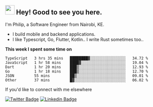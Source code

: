 <h2><img src="https://slackmojis.com/emojis/3643-cool-doge/download" width="30"/> Hey! Good to see you here.</h2>

<p>I'm Philip, a Software Engineer from Nairobi, KE. 

- I build mobile and backend applications.
- I like Typescript, Go, Flutter, Kotlin.. I write Rust sometimes too..</p>

**This week I spent some time on**
<!--START_SECTION:waka-->

```text
TypeScript   3 hrs 35 mins   ████████▓░░░░░░░░░░░░░░░░   34.72 %
JavaScript   1 hr 58 mins    ████▓░░░░░░░░░░░░░░░░░░░░   19.04 %
Dart         1 hr 20 mins    ███▒░░░░░░░░░░░░░░░░░░░░░   12.93 %
Go           1 hr 18 mins    ███▒░░░░░░░░░░░░░░░░░░░░░   12.70 %
JSON         55 mins         ██▒░░░░░░░░░░░░░░░░░░░░░░   09.01 %
Other        37 mins         █▓░░░░░░░░░░░░░░░░░░░░░░░   06.02 %
```

<!--END_SECTION:waka-->

If you'd like to connect with me elsewhere

[![Twitter Badge](https://img.shields.io/badge/-Twitter-1ca0f1?style=flat-square&labelColor=1ca0f1&logo=twitter&logoColor=white&link=https://twitter.com/_diogorodrigues)](https://twitter.com/kimathiphil)  [![Linkedin Badge](https://img.shields.io/badge/-LinkedIn-blue?style=flat-square&logo=Linkedin&logoColor=white&link=https://www.linkedin.com/in/philip-kimathi-2604a9114/)](https://www.linkedin.com/in/philip-kimathi-2604a9114/)
